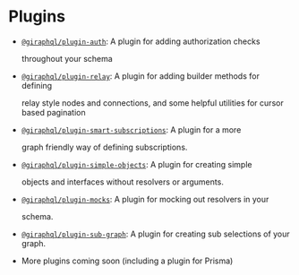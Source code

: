 # Plugins

* [`@giraphql/plugin-auth`](auth.md): A plugin for adding authorization checks

  throughout your schema

* [`@giraphql/plugin-relay`](relay.md): A plugin for adding builder methods for defining

  relay style nodes and connections, and some helpful utilities for cursor based pagination

* [`@giraphql/plugin-smart-subscriptions`](smart-subscriptions.md): A plugin for a more

  graph friendly way of defining subscriptions.

* [`@giraphql/plugin-simple-objects`](simple-objects.md): A plugin for creating simple

  objects and interfaces without resolvers or arguments.

* [`@giraphql/plugin-mocks`](mocks.md): A plugin for mocking out resolvers in your

  schema.

* [`@giraphql/plugin-sub-graph`](sub-graph.md): A plugin for creating sub selections of your graph.
* More plugins coming soon \(including a plugin for Prisma\)

